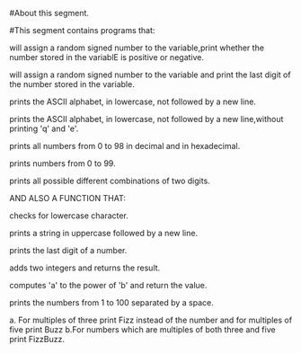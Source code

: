 #About this segment.

#This segment contains programs that:

will assign a random signed number to the variable,print whether the number stored in the variablE is positive or negative.

will assign a random signed number to the variable and print the last digit of the number stored in the variable.

prints the ASCII alphabet, in lowercase, not followed by a new line.

prints the ASCII alphabet, in lowercase, not followed by a new line,without printing 'q' and 'e'.

prints all numbers from 0 to 98 in decimal and in hexadecimal.

prints numbers from 0 to 99.

prints all possible different combinations of two digits.



AND ALSO A FUNCTION THAT:

checks for lowercase character.

prints a string in uppercase followed by a new line.

prints the last digit of a number.

adds two integers and returns the result.

computes 'a' to the power of 'b' and return the value.

prints the numbers from 1 to 100 separated by a space.

a. For multiples of three print Fizz instead of the number and for multiples of five print Buzz
b.For numbers which are multiples of both three and five print FizzBuzz.
